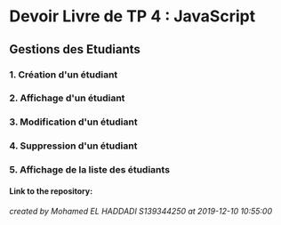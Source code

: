 # Devoir Livre de TP 4 : JavaScript

## Gestions des Etudiants

### 1. Création d'un étudiant

### 2. Affichage d'un étudiant

### 3. Modification d'un étudiant

### 4. Suppression d'un étudiant

### 5. Affichage de la liste des étudiants




#### Link to the repository:
    


###### created by Mohamed EL HADDADI S139344250 at 2019-12-10 10:55:00